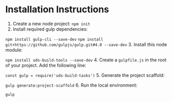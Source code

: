 # Installation Instructions
1. Create a new node project: `npm init`
2. Install required gulp dependencies:

  `npm install gulp-cli --save-dev`
  `npm install git+https://github.com/gulpjs/gulp.git#4.0 --save-dev`
3. Install this node module:

`npm install uds-build-tools --save-dev`
4. Create a `gulpfile.js` in the root of your project. Add the following line:

`const gulp = require('uds-build-tasks')`
5. Generate the project scaffold:

`gulp generate:project-scaffold`
6. Run the local environment:

`gulp`
